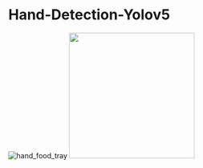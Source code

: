 # Hand-Detection-Yolov5
![hand_food_tray](https://user-images.githubusercontent.com/66863370/154436536-1af93aff-620f-4991-be46-8751728f8cb3.gif)
<img src="https://user-images.githubusercontent.com/66863370/154436536-1af93aff-620f-4991-be46-8751728f8cb3.gif" width="250" height="250"/>
